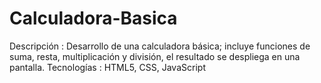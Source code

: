 # Calculadora-Basica
Descripción : Desarrollo de una calculadora básica; incluye funciones de suma, resta, multiplicación y división,
              el resultado se despliega en una pantalla.
Tecnologías : HTML5, CSS, JavaScript
